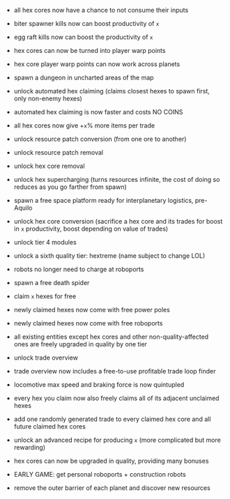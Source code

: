 - all hex cores now have a chance to not consume their inputs

- biter spawner kills now can boost productivity of `x`

- egg raft kills now can boost the productivity of `x`

- hex cores can now be turned into player warp points

- hex core player warp points can now work across planets

- spawn a dungeon in uncharted areas of the map

- unlock automated hex claiming (claims closest hexes to spawn first, only non-enemy hexes)

- automated hex claiming is now faster and costs NO COINS

- all hex cores now give +`x`% more items per trade

- unlock resource patch conversion (from one ore to another)

- unlock resource patch removal

- unlock hex core removal

- unlock hex supercharging (turns resources infinite, the cost of doing so reduces as you go farther from spawn)

- spawn a free space platform ready for interplanetary logistics, pre-Aquilo

- unlock hex core conversion (sacrifice a hex core and its trades for boost in `x` productivity, boost depending on value of trades)

- unlock tier 4 modules

- unlock a sixth quality tier: hextreme (name subject to change LOL)

- robots no longer need to charge at roboports

- spawn a free death spider

- claim `x` hexes for free

- newly claimed hexes now come with free power poles

- newly claimed hexes now come with free roboports

- all existing entities except hex cores and other non-quality-affected ones are freely upgraded in quality by one tier

- unlock trade overview

- trade overview now includes a free-to-use profitable trade loop finder

- locomotive max speed and braking force is now quintupled

- every hex you claim now also freely claims all of its adjacent unclaimed hexes

- add one randomly generated trade to every claimed hex core and all future claimed hex cores

- unlock an advanced recipe for producing `x` (more complicated but more rewarding)

- hex cores can now be upgraded in quality, providing many bonuses






- EARLY GAME: get personal roboports + construction robots





- remove the outer barrier of each planet and discover new resources